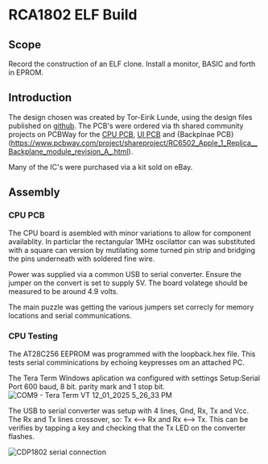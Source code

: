 # RCA1802 ELF Build

## Scope

Record the construction of an ELF clone. Install a monitor, BASIC and forth in EPROM.

## Introduction

The design chosen was created by Tor-Eirik Lunde, using the design files published on [github](https://github.com/tebl/RC1802-Cosmac-ELF). 
The PCB's were ordered via th shared community projects on PCBWay for the [CPU PCB](https://www.pcbway.com/project/shareproject/RC1802_Cosmac_ELF__CPU_module_revision_E_.html?inviteid=88707), [UI PCB](https://www.pcbway.com/project/shareproject/RC1802_Cosmac_ELF__UI_module_revision_E_.html?inviteid=88707) and {Backplnae PCB}(https://www.pcbway.com/project/shareproject/RC6502_Apple_1_Replica__Backplane_module_revision_A_.html).

Many of the IC's were purchased via a kit sold on eBay.
## Assembly

### CPU PCB

The CPU board is asembled with minor variations to allow for component availablity. In particlar the rectangular 1MHz oscilattor can was substituted with a square can version by mutilating some turned pin strip and bridging the pins underneath with soldered fine wire. 

Power was supplied via a common USB to serial converter. Ensure the jumper on the convert is set to supply 5V. The board volatege should be measured to be around 4.9 volts.

The main puzzle was getting the various jumpers set correcly for memory locations and serial communications.

### CPU Testing

The AT28C256 EEPROM was programmed with the loopback.hex file. This tests serial comminications by echoing keypresses om an attached PC. 

The Tera Term Windows aplication wa configured with settings Setup:Serial Port 600 baud, 8 bit. parity mark and 1 stop bit. 
![COM9 - Tera Term VT 12_01_2025 5_26_33 PM](https://github.com/user-attachments/assets/ac78f7d0-f8a7-40f6-b2cb-c1115c2d62a1)

The USB to serial converter was setup with 4 lines, Gnd, Rx, Tx and Vcc. The Rx and Tx lines crossover, so: Tx <--> Rx and Rx <--> Tx. This can be verifies by tapping a key and checking that the Tx LED on the converter flashes.

![CDP1802 serial connection](https://github.com/user-attachments/assets/dbf6cce9-fa8b-4102-9c05-0792b4163a77)


